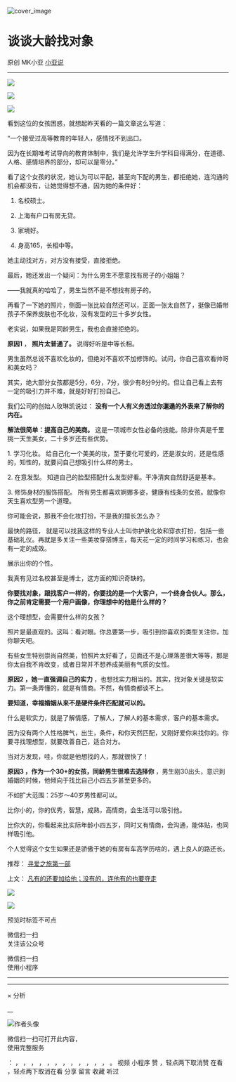 ![cover_image](https://mmbiz.qlogo.cn/mmbiz_jpg/A8SKDch4cJHZ0b0ZkORGSQjmmwaRBSlPwhibE4iaoy5xBz61nlCuQWZUgGfT5ibllcBnzQ4lcjNzJBpTHicVscqFjg/0?wx_fmt=jpeg)

#  谈谈大龄找对象

原创  MK小亚  [ 小亚说 ](javascript:void\(0\);)

__ _ _ _ _

![](https://mmbiz.qpic.cn/mmbiz_jpg/A8SKDch4cJHZ0b0ZkORGSQjmmwaRBSlPzdRxMTtok8TNL8l2tENoll54d6nicG0wYvdJsXiaBBBQog7ROgSvNe6w/640?wx_fmt=jpeg)

  

![](https://mmbiz.qpic.cn/mmbiz_jpg/A8SKDch4cJHZ0b0ZkORGSQjmmwaRBSlP5cIbfXdRibwNNRFYQ8nWNbVmHE4YQ681dK9NqkatRIUGrcIiau1G7t9w/640?wx_fmt=jpeg)

  

  

![](https://mmbiz.qpic.cn/mmbiz_jpg/A8SKDch4cJHZ0b0ZkORGSQjmmwaRBSlPTS1Y1MetusL3mvKVkxIVWczXY1xotvbT24tWo0JsmgRHib4jePEF8yg/640?wx_fmt=jpeg)

  
  

看到这位的女孩困惑，就想起昨天看的一篇文章这么写道：

  

“一个接受过高等教育的年轻人，感情找不到出口。

因为在长期唯考试导向的教育体制中，我们是允许学生升学科目得满分，在道德、人格、感情培养的部分，却可以是零分。”

  

看了这个女孩的状况，她认为可以平配，甚至向下配的男生，都拒绝她，连沟通的机会都没有，让她觉得想不通，因为她的条件好：

  1. 名校硕士。 

  2. 上海有户口有房无贷。 

  3. 家境好。 

  4. 身高165，长相中等。 

  

她主动找对方，对方没有接受，直接拒绝。

  

最后，她还发出一个疑问：为什么男生不愿意找有房子的小姐姐？

  

——我就真的哈哈了，男生当然不是不想找有房子的。

  

再看了一下她的照片，侧面一张比较自然还可以，正面一张太自然了，挺像已婚带孩子不保养皮肤也不化妆，没有发型的三十多岁女性。

  

老实说，如果我是同龄男生，我也会直接拒绝的。

  

**原因1** ， **照片太普通了。** 说得好听是中等长相。

  

男生虽然总说不喜欢化妆的，但绝对不喜欢不加修饰的。试问，你自己喜欢看帅哥和美女吗？

  

其实，绝大部分女孩都是5分，6分，7分，很少有8分9分的。但让自己看上去有一定的吸引力并不难，就是好好打扮自己。

  

我们公司的创始人玫琳凯说过： **没有一个人有义务透过你邋遢的外表来了解你的内在。**

  

**解法很简单：提高自己的美商。** 这是一项城市女性必备的技能。除非你真是千里挑一天生美女，二十多岁还有些优势。

  

1\. 学习化妆。  给自己化一个美美的妆，至于要化可爱的，还是淑女的，还是性感的，知性的，就要问自己想吸引什么样的男士。

  

2\. 在意发型。  知道自己的脸型搭配什么发型好看。干净清爽自然舒适是基本。

  

3\. 修饰身材的服饰搭配。  所有男生都喜欢婀娜多姿，健康有线条的女孩。就像你天生喜欢型男一个道理。

  

你可能会说，那我不会化妆打扮，不是我的擅长怎么办？

  

最快的路径，
就是可以找我这样的专业人士叫你护肤化妆和穿衣打扮，包括一些基础礼仪。再就是多关注一些美妆穿搭博主，每天花一定的时间学习和练习，也会有一定的成效。

  

展示出你的个性。

  

我真有见过名校甚至是博士，这方面的知识奇缺的。

  

**你要找对象，跟找客户一样的，你要找的是一个大客户，一个终身合伙人。那么，你之前肯定需要一个用户画像，你理想中的他是什么样的？**

  

这个理想型，会需要什么样的女孩？

  

照片是最直观的。这叫：看对眼。你总要第一步，吸引到你喜欢的类型关注你，加你聊天吧。

  

有些女生特别崇尚自然美，怕照片太好看了，见面还不是心理落差很大等等，那是你太自我不肯改变，或者日常并不想养成美丽有气质的女性。

  

**原因2 ，她一直强调自己的实力** ，也想找实力相当的。其实，找对象关键是软实力。第一条弄懂的，就是有情商。不然，有情商都谈不上。

  

**要知道，幸福婚姻从来不是硬件条件匹配就可以的。**

  

什么是软实力，就是了解情感，了解人，了解人的基本需求，客户的基本需求。

  

因为没有两个人性格脾气，出生，条件，和你天然匹配，又刚好爱你来找你的。你要寻找理想型，就要改善自己，适合对方。

  

当对方发现，哇，你就是他想找的人，那就很快了！

  

**原因3 ，作为一个30+的女孩，同龄男生很难去选择你** ，男生刚30出头，意识到婚姻的时候，他倾向于找比自己小四五岁甚至更多的。

  

不如扩大范围：25岁～40岁男性都可以。

  

比你小的，你的优秀，智慧，成熟，高情商，会生活可以吸引他。

  

比你大的，你看起来比实际年龄小四五岁，同时又有情商，会沟通，能体贴，也同样吸引他。

  

个人觉得这个女生如果还是骄傲于她的有房有车高学历啥的，遇上良人的路还长。

  

推荐： [ 寻爱之旅第一部
](http://mp.weixin.qq.com/s?__biz=MzUxNDAwNTk0MQ==&mid=2247484194&idx=1&sn=d19df0e799c5101e9fd074c4137b9f93&chksm=f94dcdf8ce3a44eebf6861bd0b41ee40f055d52c0d476f2487dc3e1e92cc6beb5c4339b4c7c2&scene=21#wechat_redirect)  

上文： [ 凡有的还要加给他；没有的，连他有的也要夺走
](http://mp.weixin.qq.com/s?__biz=MzUxNDAwNTk0MQ==&mid=2247484424&idx=1&sn=f8b50bd552dc22ed0155b74a1f50c96a&chksm=f94dcad2ce3a43c42b5e3f717eb0fae06d4dce256b66fa3674434773287b39ea1e83c55fc745&scene=21#wechat_redirect)

![](https://mmbiz.qpic.cn/mmbiz_gif/b96CibCt70iaZ7Bia3Wm91cEuWhERXfCYjTia9tf7aMjVBNRETSa2NpGjCV6tyNvgCLos8LBgwEgxcwaIw8zdOsG7A/640?wx_fmt=gif)

![](https://mmbiz.qpic.cn/mmbiz_jpg/A8SKDch4cJEicCnqTxiatgGquhIicZ1wJ1Dth5YOOzoYV7U4N3HmiaO0vVAzjOpBVdtF0gnL632Fc7HqiaDmgveQDEw/640?wx_fmt=jpeg)

  

  

  

预览时标签不可点

微信扫一扫  
关注该公众号



微信扫一扫  
使用小程序

****



****



×  分析

__

![作者头像](http://mmbiz.qpic.cn/mmbiz_png/A8SKDch4cJE0KicTMyrVCx3VLqEgic5sJ1V5QeGZTibG9GLZlSCXSj5ByXNkib5PBrZVMkI41KKxgwE1K9gfypUeRg/0?wx_fmt=png)

微信扫一扫可打开此内容，  
使用完整服务

：  ，  ，  ，  ，  ，  ，  ，  ，  ，  ，  ，  ，  。  视频  小程序  赞  ，轻点两下取消赞  在看  ，轻点两下取消在看
分享  留言  收藏  听过

